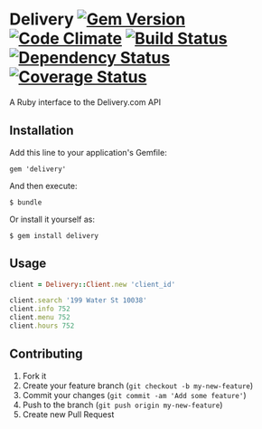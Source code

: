 # Delivery [![Gem Version](https://badge.fury.io/rb/delivery.svg)](http://badge.fury.io/rb/delivery) [![Code Climate](https://codeclimate.com/github/jamesaanderson/delivery.png)](https://codeclimate.com/github/jamesaanderson/delivery) [![Build Status](https://travis-ci.org/jamesaanderson/delivery.svg)](https://travis-ci.org/jamesaanderson/delivery) [![Dependency Status](https://gemnasium.com/jamesaanderson/delivery.svg)](https://gemnasium.com/jamesaanderson/delivery) [![Coverage Status](https://coveralls.io/repos/jamesaanderson/delivery/badge.png)](https://coveralls.io/r/jamesaanderson/delivery)

A Ruby interface to the Delivery.com API

## Installation

Add this line to your application's Gemfile:

    gem 'delivery'

And then execute:

    $ bundle

Or install it yourself as:

    $ gem install delivery

## Usage

```ruby
client = Delivery::Client.new 'client_id'

client.search '199 Water St 10038'
client.info 752
client.menu 752
client.hours 752
```

## Contributing

1. Fork it
2. Create your feature branch (`git checkout -b my-new-feature`)
3. Commit your changes (`git commit -am 'Add some feature'`)
4. Push to the branch (`git push origin my-new-feature`)
5. Create new Pull Request
